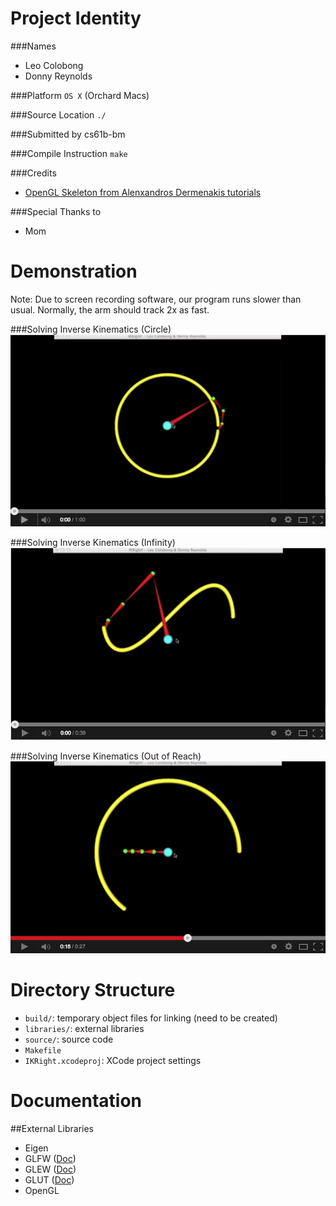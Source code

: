 Project Identity
================
###Names
- Leo Colobong
- Donny Reynolds

###Platform
`OS X` (Orchard Macs)

###Source Location
`./`

###Submitted by
cs61b-bm

###Compile Instruction
`make`

###Credits
- [OpenGL Skeleton from Alenxandros Dermenakis tutorials](http://www.alexandrosdermenakis.com)

###Special Thanks to
- Mom

Demonstration
====================

Note: Due to screen recording software, our program runs slower than usual. Normally, the arm should track 2x as fast.

###Solving Inverse Kinematics (Circle)
[![demo-circle](https://raw.githubusercontent.com/Dovizu/IKRight/submission/pics/circle.png?token=3336363__eyJzY29wZSI6IlJhd0Jsb2I6RG92aXp1L0lLUmlnaHQvc3VibWlzc2lvbi9waWNzL2NpcmNsZS5wbmciLCJleHBpcmVzIjoxNDAwNjExNTkwfQ%3D%3D--a34a186985677cc32cf6d72efc06e8e713098bd6)](https://www.youtube.com/watch?v=2Y-7WiZopxY)

###Solving Inverse Kinematics (Infinity)
[![demo-infinity](https://raw.githubusercontent.com/Dovizu/IKRight/submission/pics/figure8.png?token=3336363__eyJzY29wZSI6IlJhd0Jsb2I6RG92aXp1L0lLUmlnaHQvc3VibWlzc2lvbi9waWNzL2ZpZ3VyZTgucG5nIiwiZXhwaXJlcyI6MTQwMDYxMTg1NH0%3D--20a67794218758bbbc1e6eb3d1eb1f9a6627f636)](https://www.youtube.com/watch?v=qXrru3xCnck)

###Solving Inverse Kinematics (Out of Reach)
[![demo-out](https://raw.githubusercontent.com/Dovizu/IKRight/submission/pics/outofrange.png?token=3336363__eyJzY29wZSI6IlJhd0Jsb2I6RG92aXp1L0lLUmlnaHQvc3VibWlzc2lvbi9waWNzL291dG9mcmFuZ2UucG5nIiwiZXhwaXJlcyI6MTQwMDYxMTkwNX0%3D--48951e54f9ef8718d8f6e2f1fd51ef439ef2cf00)](https://www.youtube.com/watch?v=KNfHxGF4lKY)

###
Directory Structure
=====================
- `build/`: temporary object files for linking (need to be created)
- `libraries/`: external libraries
- `source/`: source code
- `Makefile`
- `IKRight.xcodeproj`: XCode project settings

Documentation
=====================

##External Libraries
- Eigen
- GLFW ([Doc](http://www.glfw.org/docs/latest/pages.html))
- GLEW ([Doc](http://glew.sourceforge.net/install.html))
- GLUT ([Doc](http://www.opengl.org/resources/libraries/glut/))
- OpenGL
